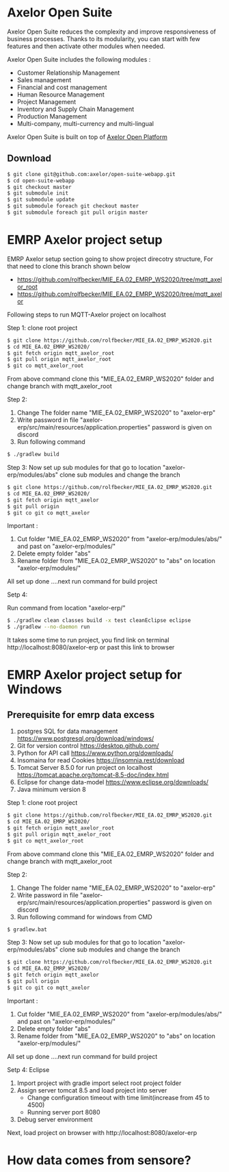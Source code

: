 Axelor Open Suite
================================

Axelor Open Suite reduces the complexity and improve responsiveness of business processes. Thanks to its modularity, you can start with few features and  then activate other modules when needed.

Axelor Open Suite includes the following modules :

* Customer Relationship Management
* Sales management
* Financial and cost management
* Human Resource Management
* Project Management
* Inventory and Supply Chain Management
* Production Management
* Multi-company, multi-currency and multi-lingual

Axelor Open Suite is built on top of [Axelor Open Platform](https://github.com/axelor/axelor-open-platform)

Download
-------------------------
```bash
$ git clone git@github.com:axelor/open-suite-webapp.git
$ cd open-suite-webapp
$ git checkout master
$ git submodule init
$ git submodule update
$ git submodule foreach git checkout master
$ git submodule foreach git pull origin master
```

EMRP Axelor project setup
================================
EMRP Axelor setup section going to show project direcotry structure, For that need to clone this branch shown below 
 * https://github.com/rolfbecker/MIE_EA.02_EMRP_WS2020/tree/mqtt_axelor_root
 * https://github.com/rolfbecker/MIE_EA.02_EMRP_WS2020/tree/mqtt_axelor

Following steps to run MQTT-Axelor project on localhost

Step 1: clone root project 
```bash
$ git clone https://github.com/rolfbecker/MIE_EA.02_EMRP_WS2020.git
$ cd MIE_EA.02_EMRP_WS2020/
$ git fetch origin mqtt_axelor_root
$ git pull origin mqtt_axelor_root
$ git co mqtt_axelor_root
```
From above command clone this "MIE_EA.02_EMRP_WS2020" folder and change branch with mqtt_axelor_root  

Step 2: 
1) Change The folder name "MIE_EA.02_EMRP_WS2020" to "axelor-erp"
2) Write password in file "axelor-erp/src/main/resources/application.properties" password is given on discord 
3) Run following command 
```bash
$ ./gradlew build
```
Step 3: Now set up sub modules for that go to location "axelor-erp/modules/abs"
clone sub modules and change the branch 
```bash
$ git clone https://github.com/rolfbecker/MIE_EA.02_EMRP_WS2020.git
$ cd MIE_EA.02_EMRP_WS2020/
$ git fetch origin mqtt_axelor
$ git pull origin
$ git co git co mqtt_axelor
```
Important : 

1) Cut folder "MIE_EA.02_EMRP_WS2020" from "axelor-erp/modules/abs/" and past on "axelor-erp/modules/"
2) Delete empty folder "abs"
3) Rename folder from "MIE_EA.02_EMRP_WS2020" to "abs" on location "axelor-erp/modules/"

All set up done ....next run command for build project

Setp 4:

Run command from location "axelor-erp/"
```bash
$ ./gradlew clean classes build -x test cleanEclipse eclipse
$ ./gradlew --no-daemon run
```
It takes some time to run project, you find link on terminal http://localhost:8080/axelor-erp
or past this link to browser 


EMRP Axelor project setup for Windows
=======================================

Prerequisite for emrp data excess 
---------------------------------------
1. postgres SQL for data management https://www.postgresql.org/download/windows/
2. Git for version control https://desktop.github.com/
3. Python for API call https://www.python.org/downloads/
4. Insomaina for read Cookies https://insomnia.rest/download
5. Tomcat Server 8.5.0 for run project on localhost https://tomcat.apache.org/tomcat-8.5-doc/index.html
6. Eclipse for change data-model https://www.eclipse.org/downloads/
7. Java minimum version 8

Step 1: clone root project 
```bash
$ git clone https://github.com/rolfbecker/MIE_EA.02_EMRP_WS2020.git
$ cd MIE_EA.02_EMRP_WS2020/
$ git fetch origin mqtt_axelor_root
$ git pull origin mqtt_axelor_root
$ git co mqtt_axelor_root
```
From above command clone this "MIE_EA.02_EMRP_WS2020" folder and change branch with mqtt_axelor_root  

Step 2: 
1) Change The folder name "MIE_EA.02_EMRP_WS2020" to "axelor-erp"
2) Write password in file "axelor-erp/src/main/resources/application.properties" password is given on discord 
3) Run following command for windows from CMD 
```bash
$ gradlew.bat
```
Step 3: Now set up sub modules for that go to location "axelor-erp/modules/abs"
clone sub modules and change the branch 
```bash
$ git clone https://github.com/rolfbecker/MIE_EA.02_EMRP_WS2020.git
$ cd MIE_EA.02_EMRP_WS2020/
$ git fetch origin mqtt_axelor
$ git pull origin
$ git co git co mqtt_axelor
```
Important : 

1) Cut folder "MIE_EA.02_EMRP_WS2020" from "axelor-erp/modules/abs/" and past on "axelor-erp/modules/"
2) Delete empty folder "abs"
3) Rename folder from "MIE_EA.02_EMRP_WS2020" to "abs" on location "axelor-erp/modules/"

All set up done ....next run command for build project

Setp 4: Eclipse 
1) Import project with gradle import select root project folder
2) Assign server tomcat 8.5 and load project into server
    - Change configuration timeout with time limit(increase from 45 to 4500)
    - Running server port 8080
3) Debug server environment 

Next, load project on browser with  http://localhost:8080/axelor-erp


How data comes from sensore?
================================



  
